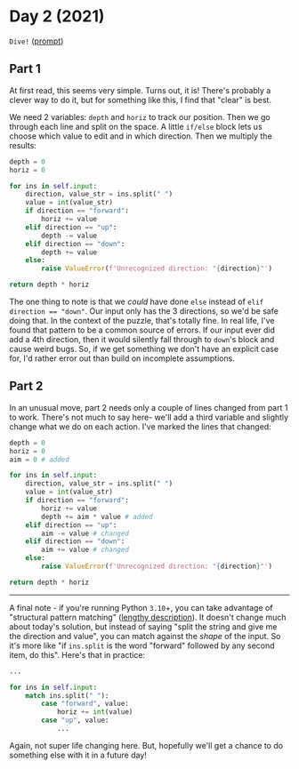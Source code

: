# Day 2 (2021)

`Dive!` ([prompt](https://adventofcode.com/2021/day/2))

## Part 1

At first read, this seems very simple. Turns out, it is! There's probably a clever way to do it, but for something like this, I find that "clear" is best.

We need 2 variables: `depth` and `horiz` to track our position. Then we go through each line and split on the space. A little `if/else` block lets us choose which value to edit and in which direction. Then we multiply the results:

```py
depth = 0
horiz = 0

for ins in self.input:
    direction, value_str = ins.split(" ")
    value = int(value_str)
    if direction == "forward":
        horiz += value
    elif direction == "up":
        depth -= value
    elif direction == "down":
        depth += value
    else:
        raise ValueError(f'Unrecognized direction: "{direction}"')

return depth * horiz
```

The one thing to note is that we _could_ have done `else` instead of `elif direction == "down"`. Our input only has the 3 directions, so we'd be safe doing that. In the context of the puzzle, that's totally fine. In real life, I've found that pattern to be a common source of errors. If our input ever did add a 4th direction, then it would silently fall through to `down`'s block and cause weird bugs. So, if we get something we don't have an explicit case for, I'd rather error out than build on incomplete assumptions.

## Part 2

In an unusual move, part 2 needs only a couple of lines changed from part 1 to work. There's not much to say here- we'll add a third variable and slightly change what we do on each action. I've marked the lines that changed:

```py
depth = 0
horiz = 0
aim = 0 # added

for ins in self.input:
    direction, value_str = ins.split(" ")
    value = int(value_str)
    if direction == "forward":
        horiz += value
        depth += aim * value # added
    elif direction == "up":
        aim -= value # changed
    elif direction == "down":
        aim += value # changed
    else:
        raise ValueError(f'Unrecognized direction: "{direction}"')

return depth * horiz
```

---

A final note - if you're running Python `3.10`+, you can take advantage of "structural pattern matching" ([lengthy description](https://www.python.org/dev/peps/pep-0636/)). It doesn't change much about today's solution, but instead of saying "split the string and give me the direction and value", you can match against the _shape_ of the input. So it's more like "if `ins.split` is the word "forward" followed by any second item, do this". Here's that in practice:

```py
...

for ins in self.input:
    match ins.split(" "):
        case "forward", value:
            horiz += int(value)
        case "up", value:
            ...
```

Again, not super life changing here. But, hopefully we'll get a chance to do something else with it in a future day!
